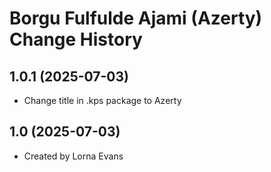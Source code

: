 Borgu Fulfulde Ajami (Azerty) Change History
====================

1.0.1 (2025-07-03)
----------------
* Change title in .kps package to Azerty

1.0 (2025-07-03)
----------------
* Created by Lorna Evans

